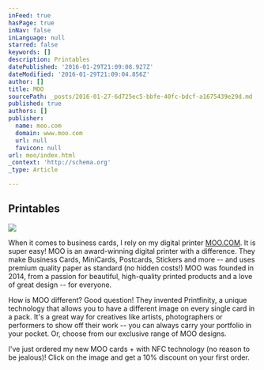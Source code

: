 ```yaml
---
inFeed: true
hasPage: true
inNav: false
inLanguage: null
starred: false
keywords: []
description: Printables
datePublished: '2016-01-29T21:09:08.927Z'
dateModified: '2016-01-29T21:09:04.856Z'
author: []
title: MOO
sourcePath: _posts/2016-01-27-6d725ec5-bbfe-40fc-bdcf-a1675439e29d.md
published: true
authors: []
publisher:
  name: moo.com
  domain: www.moo.com
  url: null
  favicon: null
url: moo/index.html
_context: 'http://schema.org'
_type: Article

---
```

## Printables
![](https://the-grid-user-content.s3-us-west-2.amazonaws.com/7794b4a0-4abd-43d7-9560-1d137ef48835.gif)

When it comes to business cards, I rely on my digital printer [MOO.COM][0].
It is super easy! MOO is an award-winning digital printer with a difference. They make Business Cards, MiniCards,
Postcards, Stickers and more -- and uses premium quality paper as standard (no hidden costs!) MOO was founded in 2014, from a passion for beautiful, high-quality printed products and a love of great design -- for everyone. 

How is MOO different? Good question! They invented Printfinity, a unique technology that allows you
to have a different image on every single card in a pack. It's a great way for creatives like artists,
photographers or performers to show off their work -- you can always carry your portfolio in your
pocket. Or, choose from our exclusive range of MOO designs. 

I've just ordered my new MOO cards + with NFC technology (no reason to be jealous)! Click on the image and get a 10% discount on your first order.

[0]: http://www.awin1.com/awclick.php?mid=2562&id=264457